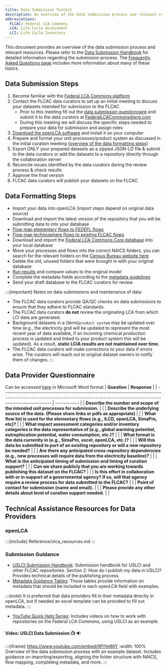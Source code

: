 ```yaml
---
title: Data Submission Toolkit
description: An overview of the data submission process and relevant resources
abbreviations:
  FLCAC: Federal LCA Commons
  LCA: Life Cycle Assessment
  LCI: Life Cycle Inventory
---
```


This document provides an overview of the data submission process and relevant resources.
Please refer to the [Data Submission Handbook](https://github.com/FLCAC-admin/uslci-content/blob/dev/docs/submission_handbook/00-sub-handbook-landing.md) for detailed information regarding the submission process.
The [Frequently Asked Questions page](FAQ.md) includes more information about many of these topics.

## Data Submission Steps

1. Become familiar with the [Federal LCA Commons platform](https://www.lcacommons.gov/)
2. Contact the FLCAC data curators to set up an initial meeting to discuss your datasets intended for submission to the FLCAC
    - Prior to this meeting fill out the [data submission questionnaire](#data-provider-questionnaire) and submit it to the data curators at FederalLCACommons@erg.com
    - During this meeting we will discuss the specific steps needed to prepare your data for submission and assign roles
3. [Download the openLCA software](#openlca) and install it on your computer
4. Prepare and format your unit processes/product system as discussed in the initial curation meeting ([overview of the data formatting steps](#data-formatting-steps))
5. Export ONLY your prepared datasets as a zipped JSON-LD file & submit to the data curators or add the datasets to a repository directly through the collaboration server
6. Reconcile issues identified by the data curators during the review process & check results
7. Approve the final version
8. FLCAC data curators will publish your datasets on the FLCAC

## Data Formatting Steps

- Import your data into openLCA (import steps depend on original data source)
- Download and import the latest version of the repository that you will be submitting data to into your database
- [Flow map elementary flows to FEDEFL flows](FAQ.md#data-submission)
- [Flow map technosphere flows to existing FLCAC flows](FAQ.md#data-submission)
- Download and import the [Federal LCA Commons Core database](https://www.lcacommons.gov/lca-collaboration/Federal_LCA_Commons/Fed_Commons_core_database/datasets) into your local database
- Move your processes and flows into the correct NAICS folders, you can search for the relevant folders on the [Census Bureau website here](https://www.census.gov/naics/)
- Delete the old, unused folders that were brought in with your original database
- [Run results](FAQ.md#openlca) and compare values to the original model
- Complete the metadata fields according to the [metadata guidelines](https://github.com/FLCAC-admin/uslci-content/blob/dev/docs/submission_handbook/02-how-to-publish-in-the-uslci.md#metadata-guidance-tables)
- Send your draft database to the FLCAC curators for review

:::{important} Notes on data submissions and maintenance of data

- The FLCAC data curators provide QA/QC checks on data submissions to ensure that they adhere to FLCAC standards.
- The FLCAC data curators **do not** review the originating LCA from which LCI data are generated.
- Background datasets in a {term}`product system` may be updated over time (e.g., the electricity grid will be updated to represent the most recent year of data available, if an incoming chemical production process is updated and linked to your product system this will be updated). As a result, **static LCIA results are not maintained over time.**
- The FLCAC data curators will make corrections to your data if errors arise. The curators will reach out to original dataset owners to notify them of changes.
:::

## Data Provider Questionnaire
Can be accessed [here](Data%20Provider%20Questionnaire.docx) in Microsoft Word format
| **Question**                                                                                                                                                                             | **Response** |
| ------------------------------------------------------------------------------------------------------------------------------------------------------------------------------------ | ------------ |
| **Describe the number and scope of the intended unit processes for submission.**                                                                                                     |              |
| **Describe the underlying source of the data. (Please share links or pdfs as appropriate)**                                                                                          |              |
| **What flow list is used for the elementary flows (e.g., ILCD, openLCA, SimaPro, etc)?**                                                                                             |              |
| **What impact assessment categories and/or inventory categories is the data representative of (e.g., global warming potential, eutrophication potential, water consumption, etc.)?** |              |
| **What format is the data currently in (e.g., SimaPro, excel, openLCA, etc.)?**                                                                                                      |              |
| **Will this data be submitted to part of an existing repository or will a new repository be needed?**                                                                                |              |
| **Are there any anticipated cross-repository dependencies (e.g., new processes will require data from the electricity baseline)?**                                                   |              |
| **What is the anticipated timing of submission and timing of curation support?**                                                                                                     |              |
| **Can we share publicly that you are working towards publishing this dataset on the FLCAC?**                                                                                         |              |
| **Is this effort in collaboration with or in support of a governmental agency? If so, will that agency require a review process for data submitted to the FLCAC?**                   |              |
| **Point of contact for submission** **(name and email).**                                                                                                                            |              |
| **Please provide any other details about level of curation support needed.**                                                                                                         |              |

## Technical Assistance Resources for Data Providers
### openLCA
:::{include} Reference/olca_resources.md
:::

### Submission Guidance

- [USLCI Submission Handbook](https://github.com/FLCAC-admin/uslci-content/blob/dev/docs/submission_handbook/00-sub-handbook-landing.md): Submission handbook for USLCI and other FLCAC repositories. Section 2: How do I publish my data in USLCI? Provides technical details of the publishing process.
- [Metadata Guidance Tables](https://github.com/FLCAC-admin/uslci-content/blob/dev/docs/submission_handbook/02-how-to-publish-in-the-uslci.md#metadata-guidance-tables): These tables provide information on metadata that should be included in each openLCA field with examples.

:::{note}
It is preferred that data providers fill in their metadata directly in openLCA, but if needed an excel template can be provided to fill out metadata.
:::

- [YouTube Quick Help Series](https://www.youtube.com/playlist?list=PLmIn8Hncs7bFUOyXZNGXwG4LtdoTfLz6Q): Includes videos on how to work with repositories on the Federal LCA Commons, using USLCI as an example.

#### Video: USLCI Data Submission 📺 🔉
:::{iframe} https://www.youtube.com/embed/IlPlYet8llY
:width: 100%
Overview of the data submission process with an example dataset. Includes guidance on importing/exporting, aligning the folder structure with NAICS, flow mapping, completing metadata, and more.
:::
